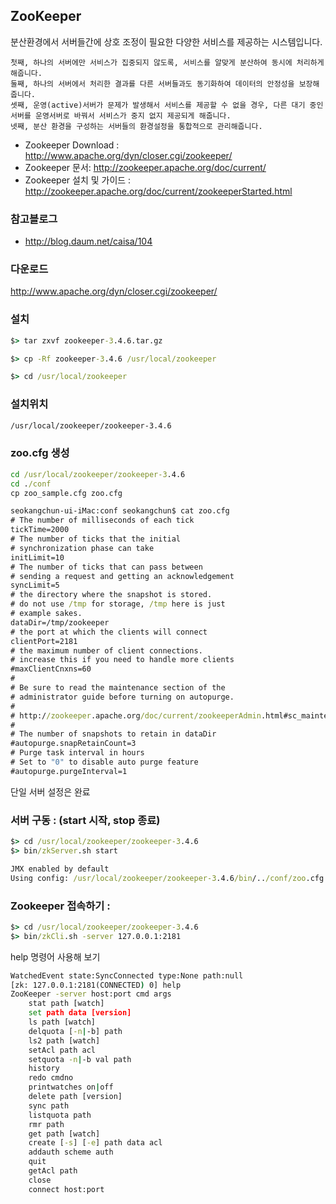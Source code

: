 ## ZooKeeper

분산환경에서 서버들간에 상호 조정이 필요한 다양한 서비스를 제공하는 시스템입니다.

    첫째, 하나의 서버에만 서비스가 집중되지 않도록, 서비스를 알맞게 분산하여 동시에 처리하게 해줍니다. 
    둘째, 하나의 서버에서 처리한 결과를 다른 서버들과도 동기화하여 데이터의 안정성을 보장해 줍니다. 
    셋째, 운영(active)서버가 문제가 발생해서 서비스를 제공할 수 없을 경우, 다른 대기 중인 서버를 운영서버로 바꿔서 서비스가 중지 없지 제공되게 해줍니다. 
    넷째, 분산 환경을 구성하는 서버들의 환경설정을 통합적으로 관리해줍니다.

* Zookeeper Download : http://www.apache.org/dyn/closer.cgi/zookeeper/
* Zookeeper 문서: http://zookeeper.apache.org/doc/current/
* Zookeeper 설치 및 가이드 : http://zookeeper.apache.org/doc/current/zookeeperStarted.html

### 참고블로그

* http://blog.daum.net/caisa/104

### 다운로드

http://www.apache.org/dyn/closer.cgi/zookeeper/

### 설치

```cmd
$> tar zxvf zookeeper-3.4.6.tar.gz

$> cp -Rf zookeeper-3.4.6 /usr/local/zookeeper

$> cd /usr/local/zookeeper
```

### 설치위치

```cmd
/usr/local/zookeeper/zookeeper-3.4.6
```

### zoo.cfg 생성

```cmd
cd /usr/local/zookeeper/zookeeper-3.4.6
cd ./conf
cp zoo_sample.cfg zoo.cfg
```

```cmd
seokangchun-ui-iMac:conf seokangchun$ cat zoo.cfg
# The number of milliseconds of each tick
tickTime=2000
# The number of ticks that the initial 
# synchronization phase can take
initLimit=10
# The number of ticks that can pass between 
# sending a request and getting an acknowledgement
syncLimit=5
# the directory where the snapshot is stored.
# do not use /tmp for storage, /tmp here is just 
# example sakes.
dataDir=/tmp/zookeeper
# the port at which the clients will connect
clientPort=2181
# the maximum number of client connections.
# increase this if you need to handle more clients
#maxClientCnxns=60
#
# Be sure to read the maintenance section of the 
# administrator guide before turning on autopurge.
#
# http://zookeeper.apache.org/doc/current/zookeeperAdmin.html#sc_maintenance
#
# The number of snapshots to retain in dataDir
#autopurge.snapRetainCount=3
# Purge task interval in hours
# Set to "0" to disable auto purge feature
#autopurge.purgeInterval=1
```

단일 서버 설정은 완료

### 서버 구동 : (start 시작, stop 종료)

```cmd
$> cd /usr/local/zookeeper/zookeeper-3.4.6
$> bin/zkServer.sh start

JMX enabled by default
Using config: /usr/local/zookeeper/zookeeper-3.4.6/bin/../conf/zoo.cfg
```

### Zookeeper 접속하기 :

```cmd
$> cd /usr/local/zookeeper/zookeeper-3.4.6
$> bin/zkCli.sh -server 127.0.0.1:2181
```

help  명령어 사용해 보기

```cmd
WatchedEvent state:SyncConnected type:None path:null
[zk: 127.0.0.1:2181(CONNECTED) 0] help
ZooKeeper -server host:port cmd args
	stat path [watch]
	set path data [version]
	ls path [watch]
	delquota [-n|-b] path
	ls2 path [watch]
	setAcl path acl
	setquota -n|-b val path
	history 
	redo cmdno
	printwatches on|off
	delete path [version]
	sync path
	listquota path
	rmr path
	get path [watch]
	create [-s] [-e] path data acl
	addauth scheme auth
	quit 
	getAcl path
	close 
	connect host:port
```
